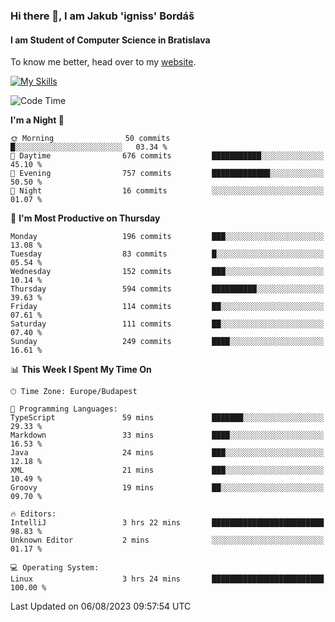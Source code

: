 ### Hi there 👋, I am Jakub 'igniss' Bordáš

#### I am Student of Computer Science in Bratislava
To know me better, head over to my [website](https://bordas.sk).

[![My Skills](https://skillicons.dev/icons?i=js,html,css,figma,svelte,java,kotlin,python,postgresql,typescript,nest,nodejs)](https://bordas.sk)


<!--START_SECTION:waka-->
![Code Time](http://img.shields.io/badge/Code%20Time-1%2C195%20hrs%2010%20mins-blue)

**I'm a Night 🦉** 

```text
🌞 Morning                50 commits          █░░░░░░░░░░░░░░░░░░░░░░░░   03.34 % 
🌆 Daytime                676 commits         ███████████░░░░░░░░░░░░░░   45.10 % 
🌃 Evening                757 commits         █████████████░░░░░░░░░░░░   50.50 % 
🌙 Night                  16 commits          ░░░░░░░░░░░░░░░░░░░░░░░░░   01.07 % 
```
📅 **I'm Most Productive on Thursday** 

```text
Monday                   196 commits         ███░░░░░░░░░░░░░░░░░░░░░░   13.08 % 
Tuesday                  83 commits          █░░░░░░░░░░░░░░░░░░░░░░░░   05.54 % 
Wednesday                152 commits         ███░░░░░░░░░░░░░░░░░░░░░░   10.14 % 
Thursday                 594 commits         ██████████░░░░░░░░░░░░░░░   39.63 % 
Friday                   114 commits         ██░░░░░░░░░░░░░░░░░░░░░░░   07.61 % 
Saturday                 111 commits         ██░░░░░░░░░░░░░░░░░░░░░░░   07.40 % 
Sunday                   249 commits         ████░░░░░░░░░░░░░░░░░░░░░   16.61 % 
```


📊 **This Week I Spent My Time On** 

```text
🕑︎ Time Zone: Europe/Budapest

💬 Programming Languages: 
TypeScript               59 mins             ███████░░░░░░░░░░░░░░░░░░   29.33 % 
Markdown                 33 mins             ████░░░░░░░░░░░░░░░░░░░░░   16.53 % 
Java                     24 mins             ███░░░░░░░░░░░░░░░░░░░░░░   12.18 % 
XML                      21 mins             ███░░░░░░░░░░░░░░░░░░░░░░   10.49 % 
Groovy                   19 mins             ██░░░░░░░░░░░░░░░░░░░░░░░   09.70 % 

🔥 Editors: 
IntelliJ                 3 hrs 22 mins       █████████████████████████   98.83 % 
Unknown Editor           2 mins              ░░░░░░░░░░░░░░░░░░░░░░░░░   01.17 % 

💻 Operating System: 
Linux                    3 hrs 24 mins       █████████████████████████   100.00 % 
```


 Last Updated on 06/08/2023 09:57:54 UTC
<!--END_SECTION:waka-->
